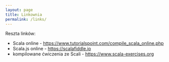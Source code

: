 ```yaml
---
layout: page
title: Linkownia
permalink: /links/
---
```


Reszta linków:
* Scala online - https://www.tutorialspoint.com/compile_scala_online.php
* Scala.js online - https://scalafiddle.io
* kompilowane ćwiczenia ze Scali - https://www.scala-exercises.org
